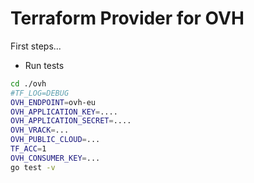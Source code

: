 Terraform Provider for OVH
======


First steps...

* Run tests

```bash
cd ./ovh
#TF_LOG=DEBUG
OVH_ENDPOINT=ovh-eu 
OVH_APPLICATION_KEY=.... 
OVH_APPLICATION_SECRET=.... 
OVH_VRACK=...
OVH_PUBLIC_CLOUD=...
TF_ACC=1 
OVH_CONSUMER_KEY=...
go test -v
```
